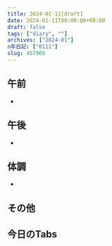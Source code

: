 ```yaml
---
title: 2024-01-11[draft]
date: 2024-01-11T00:00:00+09:00
draft: false
tags: ["diary", ""]
archives: ["2024-01"]
n年日記: ["0111"]
slug: 457969
---
```

## 午前
- 
## 午後
- 
## 体調
- 
## その他
## 今日のTabs